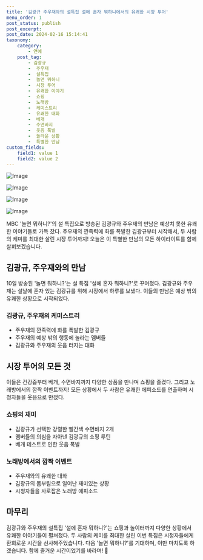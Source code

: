 ```yaml
---
title: '김광규 주우재와의 설특집 설에 혼자 뭐하니에서의 유쾌한 시장 투어'
menu_order: 1
post_status: publish
post_excerpt: 
post_date: 2024-02-16 15:14:41
taxonomy:
    category:
        - 연예
    post_tag:
        - 김광규
        -  주우재
        -  설특집
        -  놀면 뭐하니
        -  시장 투어
        -  유쾌한 이야기
        -  쇼핑
        -  노래방
        -  케미스트리
        -  유쾌한 대화
        -  베개
        -  수면바지
        -  웃음 폭발
        -  놀라운 상황
        -  특별한 만남
custom_fields:
    field1: value 1
    field2: value 2
---
```


![Image](https://mimgnews.pstatic.net/image/076/2024/02/10/2024021001000703900094271_20240210194804776.jpg?type=w540)

![Image](https://ssl.pstatic.net/mimgnews/image/076/2024/02/10/2024021001000703900094272_20240210194804780.jpg?type=w540)

![Image](https://mimgnews.pstatic.net/image/076/2024/02/10/2024021001000703900094273_20240210194804788.jpg?type=w540)

![Image](https://ssl.pstatic.net/mimgnews/image/076/2024/02/10/2024021001000703900094274_20240210194804802.jpg?type=w540)

MBC '놀면 뭐하니?'의 설 특집으로 방송된 김광규와 주우재의 만남은 예상치 못한 유쾌한 이야기들로 가득 찼다. 주우재의 깐족력에 화를 폭발한 김광규부터 시작해서, 두 사람의 케미를 최대한 살린 시장 투어까지! 오늘은 이 특별한 만남의 모든 하이라이트를 함께 살펴보겠습니다.
## 김광규, 주우재와의 만남
10일 방송된 '놀면 뭐하니?'는 설 특집 '설에 혼자 뭐하니?'로 꾸며졌다. 김광규와 주우재는 설날에 혼자 있는 김광규를 위해 시장에서 하루를 보냈다. 이들의 만남은 예상 밖의 유쾌한 상황으로 시작되었다.
### 김광규, 주우재의 케미스트리
- 주우재의 깐족력에 화를 폭발한 김광규
- 주우재의 예상 밖의 행동에 놀라는 멤버들
- 김광규와 주우재의 웃음 터지는 대화
## 시장 투어의 모든 것
이들은 건강즙부터 베개, 수면바지까지 다양한 상품을 만나며 쇼핑을 즐겼다. 그리고 노래방에서의 깜짝 이벤트까지! 모든 상황에서 두 사람은 유쾌한 에피소드를 연출하며 시청자들을 웃음으로 만졌다.
### 쇼핑의 재미
- 김광규가 선택한 강렬한 빨간색 수면바지 2개
- 멤버들의 의심을 자아낸 김광규의 쇼핑 루틴
- 베개 테스트로 인한 웃음 폭발
### 노래방에서의 깜짝 이벤트
- 주우재와의 유쾌한 대화
- 김광규의 몸부림으로 일어난 재미있는 상황
- 시청자들을 사로잡은 노래방 에피소드
## 마무리
김광규와 주우재의 설특집 '설에 혼자 뭐하니?'는 쇼핑과 놀이터까지 다양한 상황에서 유쾌한 이야기들이 펼쳐졌다. 두 사람의 케미를 최대한 살린 이번 특집은 시청자들에게 환희로운 시간을 선사해주었습니다. 다음 '놀면 뭐하니?'를 기대하며, 이만 마치도록 하겠습니다. 함께 즐거운 시간이었기를 바라며! 🌟
